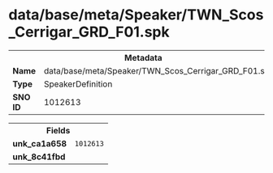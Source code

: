 <h1>data/base/meta/Speaker/TWN_Scos_Cerrigar_GRD_F01.spk</h1><table><tr><th colspan="100%">Metadata</th></tr><tr><td><b>Name</b></td><td>data/base/meta/Speaker/TWN_Scos_Cerrigar_GRD_F01.spk</td></tr><tr><td><b>Type</b></td><td>SpeakerDefinition</td></tr><tr><td><b>SNO ID</b></td><td>1012613</td></tr></table>

<table><tr><th colspan="100%">Fields</th></tr><tr><td><b>unk_ca1a658</b></td><td><code>1012613</code></td></tr><tr><td><b>unk_8c41fbd</b></td><td></td></tr></table>

